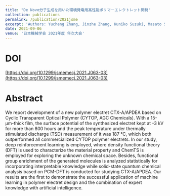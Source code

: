 ```yaml
---
title: "De Novo分子生成を用いた環境発電用高性能ポリマーエレクトレット開発"
collection: publications
permalink: /publication/2021jsme
excerpt: 'Authors: Yucheng Zhang, Jinzhe Zhang, Kuniko Suzuki, Masato Sumita, Kei Terayama, Jiawen Li, **Zetian Mao**, Koji Tsuda, Yuji Suzuki'
date: 2021-09-06
venue: '日本機械学会 2021年度 年次大会'
---
```




# DOI

[https://doi.org/10.1299/jsmemecj.2021.J063-03](https://doi.org/10.1299/jsmemecj.2021.J063-03)

# Abstract

We report development of a new polymer electret CTX-A/APDEA based on Cyclic Transparent Optical Polymer (CYTOP, AGC Chemicals). With a 15-μm-thick film, the surface potential of the synthesized electret kept at -3 kV for more than 800 hours and the peak temperature under thermally stimulated discharge (TSD) measurement of it was 187 °C, which both outperformed all commercialized CYTOP polymer electrets. In our study, deep reinforcement learning is employed, where density functional theory (DFT) is used to characterize the material property and ChemTS is employed for exploring the unknown chemical space. Besides, functional group enrichment of the generated molecules is analyzed statistically for incorporating interpretable knowledge while solid-state quantum chemical analysis based on PCM-DFT is conducted for studying CTX-A/APDEA. Our results are the first to demonstrate the successful application of machine learning in polymer electret design and the combination of expert knowledge with artificial intelligence.
